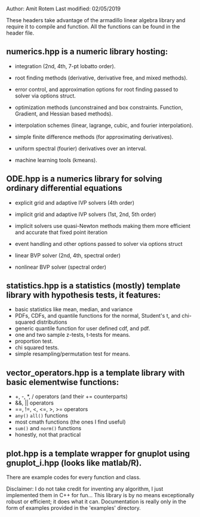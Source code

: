 Author: Amit Rotem
Last modified: 02/05/2019

These headers take advantage of the armadillo linear algebra library and require it to compile and function.
All the functions can be found in the header file.

## numerics.hpp is a numeric library hosting:
* integration (2nd, 4th, 7-pt lobatto order).

* root finding methods (derivative, derivative free, and mixed methods).
* error control, and approximation options for root finding passed to solver via options struct.

* optimization methods (unconstrained and box constraints. Function, Gradient, and Hessian based methods).

* interpolation schemes (linear, lagrange, cubic, and fourier interpolation).

* simple finite difference methods (for approximating derivatives).
* uniform spectral (fourier) derivatives over an interval.

* machine learning tools (kmeans).

## ODE.hpp is a numerics library for solving ordinary differential equations
* explicit grid and adaptive IVP solvers (4th order)
* implicit grid and adaptive IVP solvers (1st, 2nd, 5th order)
* implicit solvers use quasi-Newton methods making them more efficient and accurate that fixed point iteration
* event handling and other options passed to solver via options struct

* linear BVP solver (2nd, 4th, spectral order)
* nonlinear BVP solver (spectral order)

## statistics.hpp is a statistics (mostly) template library with hypothesis tests, it features:
* basic statistics like mean, median, and variance
* PDFs, CDFs, and quantile functions for the normal, Student's t, and chi-squared distributions
* generic quantile function for user defined cdf, and pdf.
* one and two sample z-tests, t-tests for means.
* proportion test.
* chi squared tests.
* simple resampling/permutation test for means.

## vector_operators.hpp is a template library with basic elementwise functions:
* +, -, *, / operators (and their += counterparts)
* &&, || operators
* ==, !=, <, <=, >, >= operators
* `any()` `all()` functions
* most cmath functions (the ones I find useful)
* `sum()` and `norm()` functions
* honestly, not that practical

## plot.hpp is a template wrapper for gnuplot using gnuplot_i.hpp (looks like matlab/R).

There are example codes for every function and class.

Disclaimer: I do not take credit for inventing any algorithm, I just implemented them in C++ for fun...
This library is by no means exceptionally robust or efficient; it does what it can.
Documentation is really only in the form of examples provided in the 'examples' directory.